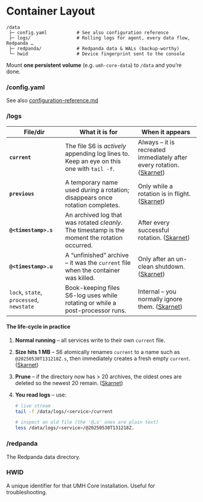 # Container Layout



```
/data
 ├─ config.yaml           # See also configuration reference
 ├─ logs/                 # Rolling logs for agent, every data flow, Redpanda …
 ├─ redpanda/             # Redpanda data & WALs (backup-worthy)
 └─ hwid                  # Device fingerprint sent to the console
```

Mount **one persistent volume** (e.g. `umh-core-data`) to `/data` and you’re done.



### /config.yaml

See also [configuration-reference.md](configuration-reference.md "mention")

### /logs

| File/dir                                 | What it is for                                                                                 | When it appears                                                                                                     |
| ---------------------------------------- | ---------------------------------------------------------------------------------------------- | ------------------------------------------------------------------------------------------------------------------- |
| **`current`**                            | The file S6 is _actively_ appending log lines to. Keep an eye on this one with `tail -f`.      | Always – it is recreated immediately after every rotation. ([Skarnet](https://skarnet.org/software/s6/s6-log.html)) |
| **`previous`**                           | A temporary name used _during_ a rotation; disappears once rotation completes.                 | Only while a rotation is in flight. ([Skarnet](https://skarnet.org/software/s6/s6-log.html))                        |
| **`@<timestamp>.s`**                     | An archived log that was rotated _cleanly_. The timestamp is the moment the rotation occurred. | After every successful rotation. ([Skarnet](https://skarnet.org/software/s6/s6-log.html))                           |
| **`@<timestamp>.u`**                     | A “unfinished” archive – it was the `current` file when the container was killed.              | Only after an un-clean shutdown. ([Skarnet](https://skarnet.org/software/s6/s6-log.html))                           |
| `lock`, `state`, `processed`, `newstate` | Book-keeping files S6-log uses while rotating or while a post-processor runs.                  | Internal – you normally ignore them. ([Skarnet](https://skarnet.org/software/s6/s6-log.html))                       |

#### The life-cycle in practice

1. **Normal running** – all services write to their own `current` file.
2. **Size hits 1 MB** – S6 atomically renames `current` to a name such as `@20250530T131218Z.s`, then immediately creates a fresh empty `current`. ([Skarnet](https://skarnet.org/software/s6/s6-log.html))
3. **Prune** – if the directory now has > 20 archives, the oldest ones are deleted so the newest 20 remain. ([Skarnet](https://skarnet.org/software/s6/s6-log.html))
4.  **You read logs** – use:

    ```bash
    # live stream
    tail -f /data/logs/<service>/current

    # inspect an old file (the '@…s' ones are plain text)
    less /data/logs/<service>/@20250530T131218Z.
    ```

### /redpanda

The Redpanda data directory.

### HWID

A unique identifier for that UMH Core installation. Useful for troubleshooting.
